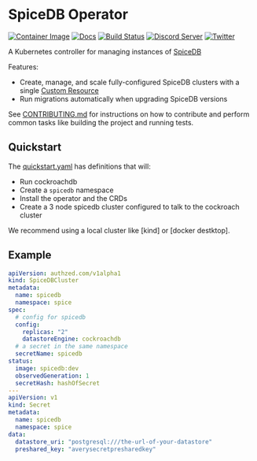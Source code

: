 # SpiceDB Operator

[![Container Image](https://img.shields.io/github/v/release/authzed/spicedb-operator?color=%232496ED&label=container&logo=docker "Container Image")](https://hub.docker.com/r/authzed/spicedb-operator/tags)
[![Docs](https://img.shields.io/badge/docs-authzed.com-%234B4B6C "Authzed Documentation")](https://docs.authzed.com)
[![Build Status](https://github.com/authzed/spicedb-operator/workflows/Build%20&%20Test/badge.svg "GitHub Actions")](https://github.com/authzed/spicedb-operator/actions)
[![Discord Server](https://img.shields.io/discord/844600078504951838?color=7289da&logo=discord "Discord Server")](https://discord.gg/jTysUaxXzM)
[![Twitter](https://img.shields.io/twitter/follow/authzed?color=%23179CF0&logo=twitter&style=flat-square "@authzed on Twitter")](https://twitter.com/authzed)

A Kubernetes controller for managing instances of [SpiceDB]

Features:

- Create, manage, and scale fully-configured SpiceDB clusters with a single [Custom Resource]
- Run migrations automatically when upgrading SpiceDB versions

See [CONTRIBUTING.md] for instructions on how to contribute and perform common tasks like building the project and running tests.

## Quickstart

The [quickstart.yaml] has definitions that will:

- Run cockroachdb
- Create a `spicedb` namespace
- Install the operator and the CRDs
- Create a 3 node spicedb cluster configured to talk to the cockroach cluster

We recommend using a local cluster like [kind] or [docker destktop].

## Example

```yaml
apiVersion: authzed.com/v1alpha1
kind: SpiceDBCluster
metadata:
  name: spicedb
  namespace: spice
spec:
  # config for spicedb
  config:
    replicas: "2"
    datastoreEngine: cockroachdb
  # a secret in the same namespace 
  secretName: spicedb
status:
  image: spicedb:dev
  observedGeneration: 1
  secretHash: hashOfSecret
---
apiVersion: v1
kind: Secret
metadata:
  name: spicedb
  namespace: spice
data:
  datastore_uri: "postgresql:///the-url-of-your-datastore"
  preshared_key: "averysecretpresharedkey" 
```

[SpiceDB]: https://github.com/authzed/spicedb
[CONTRIBUTING.md]: CONTRIBUTING.md
[Custom Resource]: https://kubernetes.io/docs/concepts/extend-kubernetes/api-extension/custom-resources/
[quickstart.yaml]: quickstart.yaml
